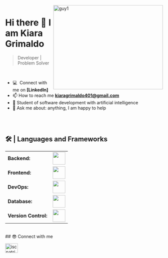 


 <img align="right"  height="270px" alt="guy1" class= "guy" width="350" src="https://i.pinimg.com/originals/bf/16/a0/bf16a028b29a65eebd7241df947bfffe.gif" />

 
### <h1>Hi there 👋 I am Kiara Grimaldo </h1>

> Developer |  Problem Solver
<br />

<!--- 🌱 &nbsp;I'm currently studying for Bsc. (Hons.) in IT at University of Moratuwa-->
- :computer: &nbsp;Connect with me on **[LinkedIn]**
- 📫 How to reach me **kiaragrimaldo401@gmail.com**
- 📝 Student of software development with artificial intelligence
- 💬 Ask me about: anything, I am happy to help
	
<br><br>

<h2>🛠️ | Languages and Frameworks </h2>
<table>
    <tr>
        <td style="font-weight: bold; padding-right: 10px; vertical-align: center; border: none;">Backend:</td>
        <td><img height="40" src="https://skillicons.dev/icons?i=nodejs,python,php,laravel,cs,net"/></td>
    </tr>
    <tr>
        <td style="font-weight: bold; padding-right: 10px; vertical-align: center;">Frontend:</td>
        <td><img height="40" src="https://skillicons.dev/icons?i=react,bootstrap,tailwind,astro,html,css,js"/></td>
    </tr>
    <tr>
        <td style="font-weight: bold; padding-right: 10px; vertical-align: center; border: none;">DevOps:</td>
        <td><img height="40" src="https://skillicons.dev/icons?i=docker"/></td>
    </tr>
    <tr>
        <td style="font-weight: bold; padding-right: 10px; vertical-align: center; border: none;">Database:</td>
        <td><img height="40" src="https://skillicons.dev/icons?i=mysql,postgresql"/></td>
    </tr>
    <tr>
        <td style="font-weight: bold; padding-right: 10px; vertical-align: center; border: none;">Version Control:</td>
        <td><img height="40" src="https://skillicons.dev/icons?i=github"/></td>
    </tr>

</table>
<br>
## 😎 Connect with me
<p align="left">
  
<a href="https://www.linkedin.com/in/kiara-grimaldo-194852238/" target="blank"><img align="center" src="https://www.svgrepo.com/show/448234/linkedin.svg" alt="iscpatricio92" height="30" width="40" /></a>
</p>
<br>

<br>

